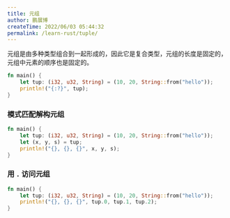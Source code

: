 ```yaml
---
title: 元组
author: 鹏展博
createTime: 2022/06/03 05:44:32
permalink: /learn-rust/tuple/
---
```


元组是由多种类型组合到一起形成的，因此它是复合类型，元组的长度是固定的，元组中元素的顺序也是固定的。

```rust
fn main() {
	let tup: (i32, u32, String) = (10, 20, String::from("hello"));
	println!("{:?}", tup);
}
```

### 模式匹配解构元组

```rust
fn main() {
	let tup: (i32, u32, String) = (10, 20, String::from("hello"));
	let (x, y, s) = tup;
	println!("{}, {}, {}", x, y, s);
}
```

### 用 `.` 访问元组

```rust
fn main() {
	let tup: (i32, u32, String) = (10, 20, String::from("hello"));
	println!("{}, {}, {}", tup.0, tup.1, tup.2);
}
```
